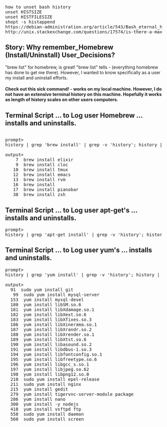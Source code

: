 <pre>
how to unset bash history
unset HISTSIZE 
unset HISTFILESIZE
shopt -s histappend
https://debian-administration.org/article/543/Bash_eternal_history
http://unix.stackexchange.com/questions/17574/is-there-a-maximum-size-to-the-bash-history-file
</pre>


## Story: Why remember_Homebrew (Install/Uninstall) User_Decisions?
"brew list" for homebrew, is great!
"brew list" tells - (everything homebrew has done to get me there).
However, I wanted to know specifically as a user my install and uninstall efforts.

#### Check out this sick command! - works on my local machine. However, I do not have an extensive terminal history on this machine. Hopefully it works as length of history scales on other users computers.

## Terminal Script ... to Log user Homebrew ... installs and uninstalls.
<pre> 
prompt>
history | grep 'brew install' | grep -v 'history'; history | grep 'brew uninstall' | grep -v 'history';

output>
    7  brew install elixir
    9  brew install cloc
   10  brew install tmux
   12  brew install emacs
   13  brew install rvm
   16  brew install
   17  brew install pianobar
   38  brew install zsh
</pre>

## Terminal Script ... to Log user apt-get's ... installs and uninstalls.
<pre>
prompt>
history | grep 'apt-get install' | grep -v 'history'; history | grep 'apt-get uninstall' | grep -v 'history';
</pre>

## Terminal Script ... to Log user yum's ... installs and uninstalls.
<pre>
prompt>
history | grep 'yum install' | grep -v 'history'; history | grep 'yum uninstall' | grep -v 'history';

output>
  91  sudo yum install git
   99  sudo yum install mysql-server
  153  yum install mysql-devel
  180  yum install libSM.so.6
  181  yum install libXdamage.so.1
  182  yum install libXext.so.6
  183  yum install libXfixes.so.3
  186  yum install libXinerama.so.1
  187  yum install libXrandr.so.2
  188  yum install libXrender.so.1
  189  yum install libXtst.so.6
  190  yum install libasound.so.2
  191  yum install libdbus-1.so.3
  194  yum install libfontconfig.so.1
  195  yum install libfreetype.so.6
  196  yum install libgcc_s.so.1
  197  yum install libjpeg.so.62
  198  yum install libpng12.so.0
  210  sudo yum install epel-release
  211  sudo yum install nginx
  215  yum install gedit
  279  yum install tigervnc-server-module package
  286  yum install nano
  300  yum install -y nodejs
  418  yum install vsftpd ftp
  558  sudo yum install daemon
  560  sudo yum install screen
</pre>
